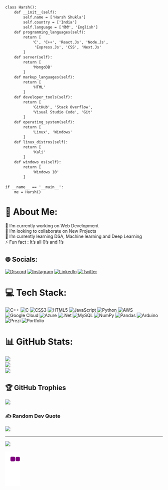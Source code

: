 
```python3
class Harsh():
    def __init__(self):
        self.name = ['Harsh Shukla']
        self.country = ['India']
        self.language = ['हिंदी', 'English']
    def programming_languages(self):
        return [
            'C', 'C++', 'React.Js', 'Node.Js',
             'Express.Js', 'CSS', 'Next.Js'
        ]
    def server(self):
        return [
            'MongoDB'
        ]
    def markup_languages(self):
        return [
            'HTML'
        ]
    def developer_tools(self):
        return [
            'GitHub', 'Stack Overflow',
            'Visual Studio Code', 'Git'
        ]
    def operating_system(self):
        return [
            'Linux', 'Windows'
        ]
    def linux_distros(self):
        return [
            'Kali'
        ]
    def windows_os(self):
        return [
            'Windows 10'
        ]

if __name__ == '__main__':
    me = Harsh()
 ```
# 💫 About Me:
🔭 I’m currently working on Web Development<br>👯 I’m looking to collaborate on New Projects<br>🌱 I’m currently learning DSA, Machine learning and Deep Learning<br>⚡ Fun fact : It’s all 0’s and 1’s


## 🌐 Socials:
[![Discord](https://img.shields.io/badge/Discord-%237289DA.svg?logo=discord&logoColor=white)](htttps://discord.gg/Shinchan#8933) [![Instagram](https://img.shields.io/badge/Instagram-%23E4405F.svg?logo=Instagram&logoColor=white)](https://instagram.com/haarrrssshhh_) [![LinkedIn](https://img.shields.io/badge/LinkedIn-%230077B5.svg?logo=linkedin&logoColor=white)](https://www.linkedin.com/in/harsh-shukla-1inkdein/) [![Twitter](https://img.shields.io/badge/Twitter-%231DA1F2.svg?logo=Twitter&logoColor=white)](https://twitter.com/@Cypher1911) 

# 💻 Tech Stack:
![C++](https://img.shields.io/badge/c++-%2300599C.svg?style=for-the-badge&logo=c%2B%2B&logoColor=white) ![C](https://img.shields.io/badge/c-%2300599C.svg?style=for-the-badge&logo=c&logoColor=white) ![CSS3](https://img.shields.io/badge/css3-%231572B6.svg?style=for-the-badge&logo=css3&logoColor=white) ![HTML5](https://img.shields.io/badge/html5-%23E34F26.svg?style=for-the-badge&logo=html5&logoColor=white) ![JavaScript](https://img.shields.io/badge/javascript-%23323330.svg?style=for-the-badge&logo=javascript&logoColor=%23F7DF1E) ![Python](https://img.shields.io/badge/python-3670A0?style=for-the-badge&logo=python&logoColor=ffdd54) ![AWS](https://img.shields.io/badge/AWS-%23FF9900.svg?style=for-the-badge&logo=amazon-aws&logoColor=white) ![Google Cloud](https://img.shields.io/badge/Google%20Cloud-%234285F4.svg?style=for-the-badge&logo=google-cloud&logoColor=white) ![Azure](https://img.shields.io/badge/azure-%230072C6.svg?style=for-the-badge&logo=azure-devops&logoColor=white) ![.Net](https://img.shields.io/badge/.NET-5C2D91?style=for-the-badge&logo=.net&logoColor=white) ![MySQL](https://img.shields.io/badge/mysql-%2300f.svg?style=for-the-badge&logo=mysql&logoColor=white) ![NumPy](https://img.shields.io/badge/numpy-%23013243.svg?style=for-the-badge&logo=numpy&logoColor=white) ![Pandas](https://img.shields.io/badge/pandas-%23150458.svg?style=for-the-badge&logo=pandas&logoColor=white) ![Arduino](https://img.shields.io/badge/-Arduino-00979D?style=for-the-badge&logo=Arduino&logoColor=white) ![Prezi](https://img.shields.io/badge/Prezi-%23000000.svg?style=for-the-badge&logo=Prezi&logoColor=white) ![Portfolio](https://img.shields.io/badge/Portfolio-%23000000.svg?style=for-the-badge&logo=firefox&logoColor=#FF7139)


# 📊 GitHub Stats:
![](https://github-readme-stats.vercel.app/api?username=Cyb3rGhoul&theme=dark&hide_border=false&include_all_commits=true&count_private=true)<br/>
![](https://github-readme-streak-stats.herokuapp.com/?user=Cyb3rGhoul&theme=dark&hide_border=false)<br/>
![](https://github-readme-stats.vercel.app/api/top-langs/?username=Cyb3rGhoul&theme=dark&hide_border=false&include_all_commits=true&count_private=true&layout=compact)

## 🏆 GitHub Trophies
![](https://github-profile-trophy.vercel.app/?username=Cyb3rGhoul&theme=dracula&no-frame=true&no-bg=false&margin-w=4)

### ✍️ Random Dev Quote
![](https://quotes-github-readme.vercel.app/api?type=horizontal&theme=dark)

---

[![](https://visitcount.itsvg.in/api?id=Cyb3rGhoul&icon=0&color=0)](https://visitcount.itsvg.in)

![snake gif](https://github.com/Cyb3rGhoul/Cyb3rGhoul/blob/output/github-contribution-grid-snake.gif)


